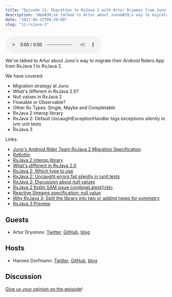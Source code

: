 ```yaml
---
title: "Episode 11: Migration to RxJava 2 with Artur Dryomov from Juno"
description: "We&#39;ve talked to Artur about Juno&#39;s way to migrate their Android Riders App from RxJava 1 to RxJava 2."
date: "2017-05-15T09:30:00"
slug: "11-rxjava-2"
---
```

<audio controls preload="metadata">
  <source src="https://artemzin.com/static/thecontext/episodes/The.Context.episode.11.mp3" type="audio/mpeg">
</audio>

We've talked to Artur about Juno's way to migrate their Android Riders App from RxJava 1 to RxJava 2.

We have covered:

 - Migration strategy at Juno
 - What's different in RxJava 2.0?
 - Null values in RxJava 2
 - Flowable or Observable?
 - Other Rx Types: Single, Maybe and Completable
 - RxJava 2 interop library
 - RxJava 2: Default UncaughtExceptionHandler logs exceptions silently in jvm unit tests
 - RxJava 3

Links:

  - [Juno's Android Rider Team RxJava 2 Migration Specification](https://github.com/gojuno/engineering/blob/master/specs/rxjava-2-migration.md)
  - [RxKotlin](https://github.com/ReactiveX/RxKotlin)
  - [RxJava 2 interop library](https://github.com/akarnokd/RxJava2Interop)
  - [What's different in RxJava 2.0](https://github.com/ReactiveX/RxJava/wiki/What%27s-different-in-2.0)
  - [RxJava 2: Which type to use](https://github.com/ReactiveX/RxJava/wiki/What%27s-different-in-2.0#which-type-to-use)
  - [RxJava 2: Uncaught errors fail silently in junit tests](https://github.com/ReactiveX/RxJava/issues/5234)
  - [RxJava 2: Discussion about null values](https://github.com/ReactiveX/RxJava/issues/4644#issuecomment-256684743)
  - [RxJava 2 Kotlin SAM issue combineLatest()/etc](https://github.com/ReactiveX/RxKotlin/issues/103)
  - [Reactive Streams specification: null value](https://github.com/reactive-streams/reactive-streams-jvm/issues/204)
  - [Why RxJava 3: Split the library into two or adding types for symmetry](https://github.com/ReactiveX/RxJava/issues/4564)
  - [RxJava 3 Preview](https://github.com/akarnokd/RxJava3-preview)


## Guests

* Artur Dryomov: [Twitter](https://twitter.com/arturdryomov), [GitHub](https://github.com/ming13), [blog](https://arturdryomov.online)

## Hosts

* Hannes Dorfmann: [Twitter](https://twitter.com/sockeqwe), [GitHub](https://github.com/sockeqwe), [blog](http://hannesdorfmann.com)

## Discussion

[Give us your opinion on the episode](https://github.com/artem-zinnatullin/TheContext-Podcast/issues/71)!
